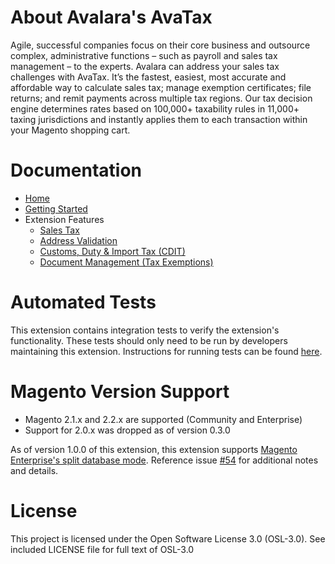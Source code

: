 # About Avalara's AvaTax

Agile, successful companies focus on their core business and outsource complex, administrative functions – such as payroll and sales tax management – to the experts. Avalara can address your sales tax challenges with AvaTax. It’s the fastest, easiest, most accurate and affordable way to calculate sales tax; manage exemption certificates; file returns; and remit payments across multiple tax regions. Our tax decision engine determines rates based on 100,000+ taxability rules in 11,000+ taxing jurisdictions and instantly applies them to each transaction within your Magento shopping cart. 

<!-- This list is in each of the documentation files. Ensure any updates are applied to the list in each file. -->
# Documentation

- [Home](./README.md)
- [Getting Started](docs/getting-started.md)
- Extension Features
  - [Sales Tax](docs/sales-tax.md)
  - [Address Validation](docs/address-validation.md)
  - [Customs, Duty & Import Tax (CDIT)](docs/customs-duty-import-tax.md)
  - [Document Management (Tax Exemptions)](docs/document-management.md)
  
# Automated Tests

This extension contains integration tests to verify the extension's functionality. These tests should only need to be run by developers maintaining this extension. Instructions for running tests can be found [here](https://github.com/classyllama/ClassyLlama_AvaTax/blob/master/Tests/README.md).

# Magento Version Support

* Magento 2.1.x and 2.2.x are supported (Community and Enterprise)
* Support for 2.0.x was dropped as of version 0.3.0

As of version 1.0.0 of this extension, this extension supports [Magento Enterprise's split database mode](http://devdocs.magento.com/guides/v2.1/config-guide/multi-master/multi-master.html). Reference issue [#54](https://github.com/classyllama/ClassyLlama_AvaTax/issues/54) for additional notes and details.

# License

This project is licensed under the Open Software License 3.0 (OSL-3.0). See included LICENSE file for full text of OSL-3.0

